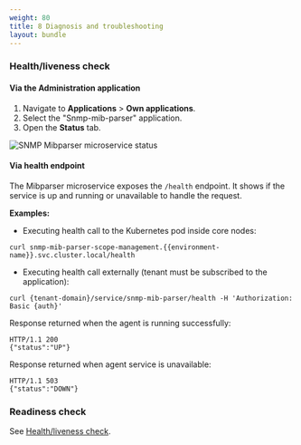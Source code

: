 ```yaml
---
weight: 80
title: 8 Diagnosis and troubleshooting
layout: bundle
---
```


### <a name="health-check">Health/liveness check</a>

#### Via the Administration application

1. Navigate to **Applications** > **Own applications**.
1. Select the "Snmp-mib-parser" application.
1. Open the **Status** tab.

![SNMP Mibparser microservice status](/images/snmp/snmp-mibparser-microservice-status.png)

#### Via health endpoint

The Mibparser microservice exposes the `/health` endpoint.
It shows if the service is up and running or unavailable to handle the request.

**Examples:**

* Executing health call to the Kubernetes pod inside core nodes:

```shell  
curl snmp-mib-parser-scope-management.{{environment-name}}.svc.cluster.local/health
```

* Executing health call externally (tenant must be subscribed to the application):  

```shell
curl {tenant-domain}/service/snmp-mib-parser/health -H 'Authorization: Basic {auth}'
```

Response returned when the agent is running successfully:
```  
HTTP/1.1 200  
{"status":"UP"}
```

Response returned when agent service is unavailable:  
```
HTTP/1.1 503  
{"status":"DOWN"}
```

### Readiness check

See [Health/liveness check](#health-check).